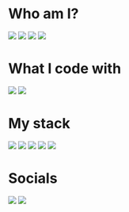 # Who am I?
![](https://img.shields.io/badge/Job-Developer-green?style=for-the-badge) ![](https://img.shields.io/badge/👪_Me-Father-6186ff?style=for-the-badge) ![](https://img.shields.io/badge/Status-Husband-3867ff?style=for-the-badge) ![](https://img.shields.io/badge/Location-Finland-blue?style=for-the-badge)
# What I code with
![](https://img.shields.io/badge/OS-Linux-blue?style=for-the-badge&logo=linux) ![](https://img.shields.io/badge/Editor-VIM-pink?style=for-the-badge&logo=vim)
# My stack
![](https://img.shields.io/badge/Tech-Serverless-ff8cf7?style=for-the-badge&logo=serverless) ![](https://img.shields.io/badge/AWS-Lambda-ffa238?style=for-the-badge&logo=amazonaws) ![](https://img.shields.io/badge/AWS-DynamoDB-ffa238?style=for-the-badge&logo=amazonaws) ![](https://img.shields.io/badge/Lang-TypeScript-blue?style=for-the-badge&logo=typescript) ![](https://img.shields.io/badge/Frontend-Svelte-ff7438?style=for-the-badge&logo=svelte)
# Socials
[![](https://img.shields.io/badge/Follow-Me-blue?style=for-the-badge&logo=twitter)](https://twitter.com/nake89) [![](https://img.shields.io/badge/Blog-kevinkivi.com-blue?style=for-the-badge)](https://kevinkivi.com/)
